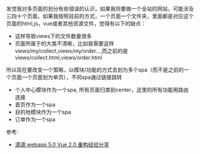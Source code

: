 发觉我对多页面的划分有些错误的认识，如果我将要做一个全站的网站，可能涉及三四十个页面，如果我按照目前的方式，一个页面一个文件夹，里面都是对应这个页面的html,js，vue或者其他资源文件，觉得有以下的缺点：

- 这样导致views下的文件数量很多
- 页面所属于的大类不清晰，比如我需要这样views/my/collect,views/my/order...,而之前的是views/collect.html,views/order.html

所以现在要改变一个策略，以模块/功能的方式去划为多个spa（而不是之前的一个页面一个页面划为单页），不同spa通过链接跳转

- 个人中心模块作为一个spa, 所有页面归类到center，这里的所有功能用路由连接
- 首页作为一个spa
- 目的地模块作为一个spa
- 订单作为一个spa

参考:

- [滴滴 webapp 5.0 Vue 2.0 重构经验分享](https://github.com/DDFE/DDFE-blog/issues/13)


